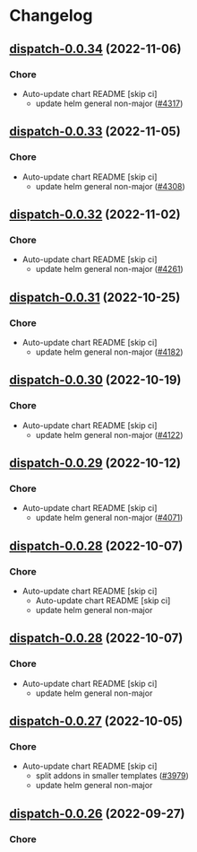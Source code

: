 # Changelog



## [dispatch-0.0.34](https://github.com/truecharts/charts/compare/dispatch-0.0.33...dispatch-0.0.34) (2022-11-06)

### Chore

- Auto-update chart README [skip ci]
  - update helm general non-major ([#4317](https://github.com/truecharts/charts/issues/4317))




## [dispatch-0.0.33](https://github.com/truecharts/charts/compare/dispatch-0.0.32...dispatch-0.0.33) (2022-11-05)

### Chore

- Auto-update chart README [skip ci]
  - update helm general non-major ([#4308](https://github.com/truecharts/charts/issues/4308))




## [dispatch-0.0.32](https://github.com/truecharts/charts/compare/dispatch-0.0.31...dispatch-0.0.32) (2022-11-02)

### Chore

- Auto-update chart README [skip ci]
  - update helm general non-major ([#4261](https://github.com/truecharts/charts/issues/4261))




## [dispatch-0.0.31](https://github.com/truecharts/charts/compare/dispatch-0.0.30...dispatch-0.0.31) (2022-10-25)

### Chore

- Auto-update chart README [skip ci]
  - update helm general non-major ([#4182](https://github.com/truecharts/charts/issues/4182))




## [dispatch-0.0.30](https://github.com/truecharts/charts/compare/dispatch-0.0.29...dispatch-0.0.30) (2022-10-19)

### Chore

- Auto-update chart README [skip ci]
  - update helm general non-major ([#4122](https://github.com/truecharts/charts/issues/4122))




## [dispatch-0.0.29](https://github.com/truecharts/charts/compare/dispatch-0.0.28...dispatch-0.0.29) (2022-10-12)

### Chore

- Auto-update chart README [skip ci]
  - update helm general non-major ([#4071](https://github.com/truecharts/charts/issues/4071))




## [dispatch-0.0.28](https://github.com/truecharts/charts/compare/dispatch-0.0.27...dispatch-0.0.28) (2022-10-07)

### Chore

- Auto-update chart README [skip ci]
  - Auto-update chart README [skip ci]
  - update helm general non-major




## [dispatch-0.0.28](https://github.com/truecharts/charts/compare/dispatch-0.0.27...dispatch-0.0.28) (2022-10-07)

### Chore

- Auto-update chart README [skip ci]
  - update helm general non-major




## [dispatch-0.0.27](https://github.com/truecharts/charts/compare/dispatch-0.0.26...dispatch-0.0.27) (2022-10-05)

### Chore

- Auto-update chart README [skip ci]
  - split addons in smaller templates ([#3979](https://github.com/truecharts/charts/issues/3979))
  - update helm general non-major




## [dispatch-0.0.26](https://github.com/truecharts/charts/compare/dispatch-0.0.25...dispatch-0.0.26) (2022-09-27)

### Chore
